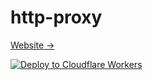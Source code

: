 # http-proxy

[Website →](http://expressProxy.luckin.workers.dev)

[![Deploy to Cloudflare Workers](https://deploy.workers.cloudflare.com/button)](https://deploy.workers.cloudflare.com/?url=https://github.com/marksix/http-proxy)
